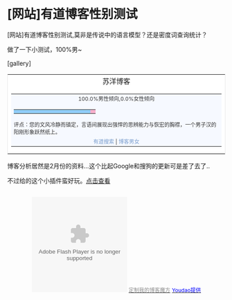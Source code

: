 # [网站]有道博客性别测试

[网站]有道博客性别测试,莫非是传说中的语言模型？还是密度词查询统计？

做了一下小测试，100%男~

<!-- more -->

[gallery]

<table style="background-color: #ffffff; border: 1px solid #E7E7E7;" border="0" width="225" cellspacing="7" cellpadding="0">
<tbody>
<tr>
<td align="center">苏洋博客</td>
</tr>
<tr>
<td>
<table style="background-color: #f6f9ff; text-align: center; font-size: 12px; color: #323232;" border="0" width="100%" cellspacing="0" cellpadding="0">
<tbody>
<tr>
<td valign="bottom">100.0%男性倾向,0.0%女性倾向</td>
</tr>
<tr>
<td align="center">
<table style="background-color: #f6f9ff; text-align: center; font-size: 12px; color: #323232;" border="0" width="165" cellspacing="0" cellpadding="0">
<tbody>
<tr>
<td bgcolor="#91cdff" width="165" height="9"></td>
<td bgcolor="#ffb1cd" width="0" height="9"></td>
</tr>
</tbody>
</table>
</td>
</tr>
<tr>
<td align="left">评点：您的文风冷静而镇定，言语间展现出强悍的思辨能力与恢宏的胸襟，一个男子汉的阳刚形象跃然纸上。</td>
</tr>
<tr>
<td><a style="color: #799dce; text-decoration: none;" href="http://www.youdao.com/" target="_blank" rel="noopener">有道搜索</a> | <a style="color: #799dce; text-decoration: none;" href="http://www.youdao.com/blogender/" target="_blank" rel="noopener">博客男女</a></td>
</tr>
</tbody>
</table>
</td>
</tr>
</tbody>
</table>

博客分析居然是2月份的资料...这个比起Google和搜狗的更新可是差了去了..

不过给的这个小插件蛮好玩。<a href="http://toys.youdao.com/blogadget/wizard?url=http://www.promiseforever.com/">点击查看</a>
<pre lang="html4strict"></pre>
<div align="center"><embed src="http://www.yodao.com/blogender/flash/Gadget_1.swf" type="application/x-shockwave-flash" width="220" height="220"></embed>
<a href="http://toolbox.yodao.com/blogadget/wizard" target="_blank" rel="noopener"><span style="font-size: 12px; color: #8c8c8c;">定制我的博客魔方</span></a> <a href="http://www.yodao.com" target="_blank" rel="noopener"><span style="font-size: 12px; color: #0000ff;">Youdao提供</span></a></div>
&nbsp;

